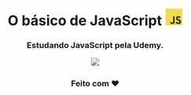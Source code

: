 <h1 align="center">O básico de JavaScript  <a href="https://developer.mozilla.org/en-US/docs/Web/JavaScript" target="_blank" rel="noreferrer"><img src="https://raw.githubusercontent.com/devicons/devicon/master/icons/javascript/javascript-original.svg" alt="javascript" height="35"/></a></h1>
<div>
<h3 align="center">Estudando JavaScript pela Udemy.</h3> 

<p align="center"><a href="https://www.udemy.com/course/javascript-tutorial-for-beginners-w/"><img src="https://img.shields.io/badge/Udemy-EC5252?style=for-the-badge&logo=Udemy&logoColor=white"></a></p>

<h3 align="center">Feito com ❤️ </h3>

<!--
<h3 align="center"><a href="https://www.udemy.com/course/javascript-tutorial-for-beginners-w/"> 👉 Link do curso</a></h3>
-->


